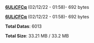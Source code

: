 [**6ULiCFCq**](/data/6ULiCFCq.txt) (02/12/22 - 01:58)- 692 bytes

[**6ULiCFCq**](/data/6ULiCFCq.txt) (02/12/22 - 01:58)- 692 bytes

**Total Datas**: 6013

**Total Size**: 33.21 MB / 33.2 MB